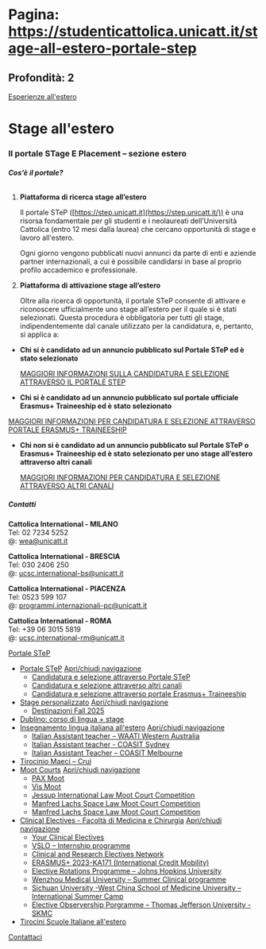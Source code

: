 # Pagina: https://studenticattolica.unicatt.it/stage-all-estero-portale-step

## Profondità: 2

[Esperienze all'estero](home-esperienze-all-estero)



# Stage all'estero

### Il portale STage E Placement – sezione estero

###### **Cos’è il portale?**

1. **Piattaforma di ricerca stage all’estero**  
     
   Il portale STeP ([https://step.unicatt.it](https://step.unicatt.it/)) è una risorsa fondamentale per gli studenti e i neolaureati dell’Università Cattolica (entro 12 mesi dalla laurea) che cercano opportunità di stage e lavoro all'estero.   
     
   Ogni giorno vengono pubblicati nuovi annunci da parte di enti e aziende partner internazionali, a cui è possibile candidarsi in base al proprio profilo accademico e professionale.
2. **Piattaforma di attivazione stage all’estero**  
     
   Oltre alla ricerca di opportunità, il portale STeP consente di attivare e riconoscere ufficialmente uno stage all’estero per il quale si è stati selezionati. Questa procedura è obbligatoria per tutti gli stage, indipendentemente dal canale utilizzato per la candidatura, e, pertanto, si applica a:

* **Chi si è candidato ad un annuncio pubblicato sul Portale STeP ed è stato selezionato**  
    
  [MAGGIORI INFORMAZIONI SULLA CANDIDATURA E SELEZIONE ATTRAVERSO IL PORTALE STEP](informazioni-azienda-estera)
* **Chi si è candidato ad un annuncio pubblicato sul portale ufficiale Erasmus+ Traineeship ed è stato selezionato**

[MAGGIORI INFORMAZIONI PER CANDIDATURA E SELEZIONE ATTRAVERSO PORTALE ERASMUS+ TRAINEESHIP](portale-step-candidatura-e-selezione-attraverso-portale-erasmus-traineeship-32826)

* **Chi non si è candidato ad un annuncio pubblicato sul Portale STeP o Erasmus+ Traineeship ed è stato selezionato per uno stage all’estero attraverso altri canali**  
    
  [MAGGIORI INFORMAZIONI PER CANDIDATURA E SELEZIONE ATTRAVERSO ALTRI CANALI](portale-step-maggiori-informazioni-per-chi-si-candida-ad-un-annuncio-su-portale-step)

##### Contatti

**Cattolica International - MILANO**  
Tel: 02 7234 5252  
@: [wea@unicatt.it](mailto:wea@unicatt.it)

**Cattolica International - BRESCIA**  
Tel: 030 2406 250  
@: [ucsc.international-bs@unicatt.it](mailto:ucsc.international-bs@unicatt.it)

**Cattolica International - PIACENZA**  
Tel: 0523 599 107  
@: [programmi.internazionali-pc@unicatt.it](mailto:programmi.internazionali-pc@unicatt.it)

**Cattolica International - ROMA**  
Tel: +39 06 3015 5819  
@: [ucsc.international-rm@unicatt.it](mailto:ucsc.international-rm@unicatt.it)

[Portale STeP](#submenu__wrapper "Portale STeP ")

* [Portale STeP](stage-all-estero-portale-step "Portale STeP ")
  [Apri/chiudi navigazione](#asub-bdc4b88c-e75c-495a-aa4f-47b45c8fefb9 "Apri/chiudi navigazione")
  + [Candidatura e selezione attraverso Portale STeP](informazioni-azienda-estera "Candidatura e selezione attraverso Portale STeP")
  + [Candidatura e selezione attraverso altri canali](portale-step-maggiori-informazioni-per-chi-si-candida-ad-un-annuncio-su-portale-step "Candidatura e selezione attraverso altri canali")
  + [Candidatura e selezione attraverso portale Erasmus+ Traineeship](portale-step-candidatura-e-selezione-attraverso-portale-erasmus-traineeship-32826 "Candidatura e selezione attraverso portale Erasmus+ Traineeship")
* [Stage personalizzato](stage-all-estero-stage-personalizzato "Stage personalizzato")
  [Apri/chiudi navigazione](#asub-d81d5169-26b2-49d2-9aeb-12ff3ad44fea "Apri/chiudi navigazione")
  + [Destinazioni Fall 2025](stage-personalizzato-destinazioni-spring-2025 "Destinazioni Fall 2025")
* [Dublino: corso di lingua + stage](stage-all-estero-dublino-corso-di-lingua-stage "Dublino: corso di lingua + stage")
* [Insegnamento lingua italiana all'estero](stage-e-tesi-all-estero-insegnamento-lingua-italiana-all-estero "Insegnamento lingua italiana all'estero")
  [Apri/chiudi navigazione](#asub-07a2f290-e4dc-4104-b0d4-e19b4a02d6ef "Apri/chiudi navigazione")
  + [Italian Assistant teacher – WAATI Western Australia](insegnamento-lingua-italiana-all-estero-italian-assistant-teachers-2023 "Italian Assistant teacher – WAATI Western Australia")
  + [Italian Assistant teacher - COASIT Sydney](insegnamento-lingua-italiana-all-estero-coasit "Italian Assistant teacher - COASIT Sydney")
  + [Italian Assistant Teacher – COASIT Melbourne](insegnamento-lingua-italiana-all-estero-italian-assistant-teacher-coasit-melbourne "Italian Assistant Teacher – COASIT Melbourne")
* [Tirocinio Maeci – Crui](stage-all-estero-tirocinio-maeci-crui "Tirocinio Maeci – Crui")
* [Moot Courts](stage-e-tesi-all-estero-simulazioni-diplomatiche-e-arbitrato "Moot Courts")
  [Apri/chiudi navigazione](#asub-d51602ea-a857-43c2-9637-59cf741ea37d "Apri/chiudi navigazione")
  + [PAX Moot](simulazioni-diplomatiche-e-arbitrato-pax-moot " PAX Moot ")
  + [Vis Moot](simulazioni-diplomatiche-e-arbitrato-vis-moot "Vis Moot")
  + [Jessup International Law Moot Court Competition](moot-courts-jessup-law-international-moot-court-competition "Jessup International Law Moot Court Competition")
  + [Manfred Lachs Space Law Moot Court Competition](moot-courts-manfred-lachs-space-law-moot-court-competition "Manfred Lachs Space Law Moot Court Competition")
  + [Manfred Lachs Space Law Moot Court Competition](moot-courts-manfred-lachs-space-law-moot-court-competition-32841 "Manfred Lachs Space Law Moot Court Competition")
* [Clinical Electives - Facoltà di Medicina e Chirurgia](clinical-electives-facolta-di-medicina-e-chirurgia "Clinical Electives - Facoltà di Medicina e Chirurgia")
  [Apri/chiudi navigazione](#asub-bbbd7fd8-7a0d-466e-b320-d9cfdf5ff0d9 "Apri/chiudi navigazione")
  + [Your Clinical Electives](clinical-electives-professioni-sanitarie-your-clinical-electives "Your Clinical Electives")
  + [VSLO – Internship programme](clinical-electives-professioni-sanitarie-vslo-internship-program "VSLO – Internship programme")
  + [Clinical and Research Electives Network](clinical-electives-professioni-sanitarie-clinical-and-research-electives-network "Clinical and Research Electives Network")
  + [ERASMUS+ 2023-KA171 (International Credit Mobility)](clinical-electives-facolta-di-medicina-erasmus-ka-107-icm-international-credit "ERASMUS+ 2023-KA171 (International Credit Mobility)")
  + [Elective Rotations Programme – Johns Hopkins University](clinical-electives-facolta-di-medicina-elective-rotations-program-johns-hopkins "Elective Rotations Programme – Johns Hopkins University")
  + [Wenzhou Medical University – Summer Clinical programme](clinical-electives-facolta-di-medicina-wenzhou-medical-university-summer-clinical "Wenzhou Medical University – Summer Clinical programme")
  + [Sichuan University -West China School of Medicine University – International Summer Camp](clinical-electives-facolta-di-medicina-sichuan-university-west-china-school-of-medicine "Sichuan University -West China School of Medicine University – International Summer Camp")
  + [Elective Observership Porgramme – Thomas Jefferson University - SKMC](clinical-electives-facolta-di-medicina-elective-observership-porgramme-thomas-jefferson "Elective Observership Porgramme – Thomas Jefferson University - SKMC")
* [Tirocini Scuole Italiane all'estero](stage-all-estero-tirocini-scuole-italiane-all-estero "Tirocini Scuole Italiane all'estero")

[Contattaci](home-contatti "Contattaci")